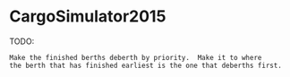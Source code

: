 CargoSimulator2015
==================


TODO:  

	Make the finished berths deberth by priority.  Make it to where
	the berth that has finished earliest is the one that deberths first.